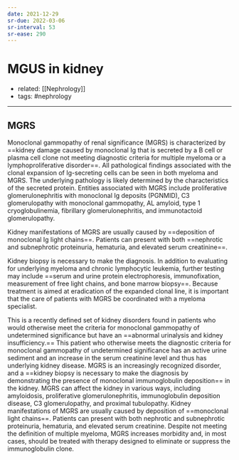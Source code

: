```yaml
---
date: 2021-12-29
sr-due: 2022-03-06
sr-interval: 53
sr-ease: 290
---
```


# MGUS in kidney

- related: [[Nephrology]]
- tags: #nephrology
---

## MGRS

Monoclonal gammopathy of renal significance (MGRS) is characterized by ==kidney damage caused by monoclonal Ig that is secreted by a B cell or plasma cell clone not meeting diagnostic criteria for multiple myeloma or a lymphoproliferative disorder==. All pathological findings associated with the clonal expansion of Ig-secreting cells can be seen in both myeloma and MGRS. The underlying pathology is likely determined by the characteristics of the secreted protein. Entities associated with MGRS include proliferative glomerulonephritis with monoclonal Ig deposits (PGNMID), C3 glomerulopathy with monoclonal gammopathy, AL amyloid, type 1 cryoglobulinemia, fibrillary glomerulonephritis, and immunotactoid glomerulopathy.

Kidney manifestations of MGRS are usually caused by ==deposition of monoclonal Ig light chains==. Patients can present with both ==nephrotic and subnephrotic proteinuria, hematuria, and elevated serum creatinine==.

Kidney biopsy is necessary to make the diagnosis. In addition to evaluating for underlying myeloma and chronic lymphocytic leukemia, further testing may include ==serum and urine protein electrophoresis, immunofixation, measurement of free light chains, and bone marrow biopsy==. Because treatment is aimed at eradication of the expanded clonal line, it is important that the care of patients with MGRS be coordinated with a myeloma specialist.

This is a recently defined set of kidney disorders found in patients who would otherwise meet the criteria for monoclonal gammopathy of undetermined significance but have an ==abnormal urinalysis and kidney insufficiency.== This patient who otherwise meets the diagnostic criteria for monoclonal gammopathy of undetermined significance has an active urine sediment and an increase in the serum creatinine level and thus has underlying kidney disease. MGRS is an increasingly recognized disorder, and a ==kidney biopsy is necessary to make the diagnosis by demonstrating the presence of monoclonal immunoglobulin deposition== in the kidney. MGRS can affect the kidney in various ways, including amyloidosis, proliferative glomerulonephritis, immunoglobulin deposition disease, C3 glomerulopathy, and proximal tubulopathy. Kidney manifestations of MGRS are usually caused by deposition of ==monoclonal light chains==. Patients can present with both nephrotic and subnephrotic proteinuria, hematuria, and elevated serum creatinine. Despite not meeting the definition of multiple myeloma, MGRS increases morbidity and, in most cases, should be treated with therapy designed to eliminate or suppress the immunoglobulin clone.

